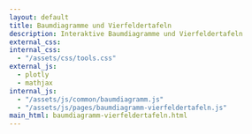 ```yaml
---
layout: default
title: Baumdiagramme und Vierfeldertafeln
description: Interaktive Baumdiagramme und Vierfeldertafeln
external_css:
internal_css:
  - "/assets/css/tools.css"
external_js:
  - plotly
  - mathjax
internal_js:
  - "/assets/js/common/baumdiagramm.js"
  - "/assets/js/pages/baumdiagramm-vierfeldertafeln.js"
main_html: baumdiagramm-vierfeldertafeln.html
---
```

